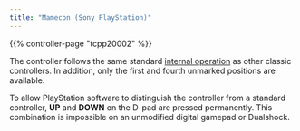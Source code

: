 ```yaml
---
title: "Mamecon (Sony PlayStation)"
---
```


{{% controller-page "tcpp20002" %}}

The controller follows the same standard [internal operation](../tech) as other classic controllers. In addition, only the first and fourth unmarked positions are available.

To allow PlayStation software to distinguish the controller from a standard controller, **UP** and **DOWN** on the D-pad are pressed permanently. This combination is impossible on an unmodified digital gamepad or Dualshock.
